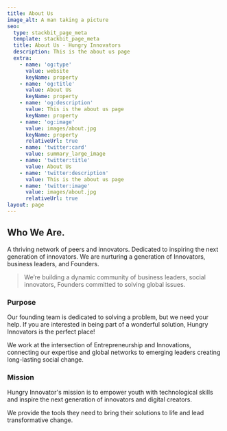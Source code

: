 ```yaml
---
title: About Us
image_alt: A man taking a picture
seo:
  type: stackbit_page_meta
  template: stackbit_page_meta
  title: About Us - Hungry Innovators
  description: This is the about us page
  extra:
    - name: 'og:type'
      value: website
      keyName: property
    - name: 'og:title'
      value: About Us
      keyName: property
    - name: 'og:description'
      value: This is the about us page
      keyName: property
    - name: 'og:image'
      value: images/about.jpg
      keyName: property
      relativeUrl: true
    - name: 'twitter:card'
      value: summary_large_image
    - name: 'twitter:title'
      value: About Us
    - name: 'twitter:description'
      value: This is the about us page
    - name: 'twitter:image'
      value: images/about.jpg
      relativeUrl: true
layout: page
---
```

## Who We Are.

A thriving network of peers and innovators. Dedicated to inspiring the next generation of innovators. We are nurturing a generation of Innovators, business leaders, and Founders.

> We’re building a dynamic community of business leaders, social innovators, Founders committed to solving global issues.

### Purpose

Our founding team is dedicated to solving a problem, but we need your help. If you are interested in being part of a wonderful solution, Hungry Innovators is the perfect place!

We work at the intersection of Entrepreneurship and Innovations, connecting our expertise and global networks to emerging leaders creating long-lasting social change.

### Mission

Hungry Innovator's mission is to empower youth with technological skills and inspire the next generation of innovators and digital creators.

We provide the tools they need to bring their solutions to life and lead transformative change.
